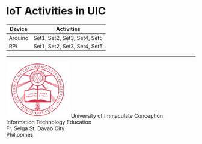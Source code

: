 # IoT Activities in UIC

Device | Activities
--- | ---
Arduino | Set1, Set2, Set3, Set4, Set5
RPi | Set1, Set2, Set3, Set4, Set5

<hr/>
<img src="https://github.com/clydeatuic/CloudDatabase/blob/master/uic.png" height="150" />
University of Immaculate Conception<br/>
Information Technology Education<br/>
Fr. Selga St. Davao City<br/>
Philippines